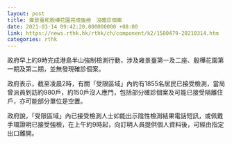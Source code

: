 ```yaml
---
layout: post
title: 雍景臺和殷樺花園完成強檢　沒確診個案
date: 2021-03-14 09:42:20.000000000 +08:00
link: https://news.rthk.hk/rthk/ch/component/k2/1580479-20210314.htm
categories: rthk
---
```


政府早上約9時完成港島半山強制檢測行動，涉及雍景臺第一及二座、殷樺花園第一期及第二期，並無發現確診個案。

政府表示，截至凌晨2時，有關「受限區域」內約有1855名居民已接受檢測，當局曾派員到訪約980戶，約150戶沒人應門，包括部分確診個案及可能已接受隔離住戶，亦可能部分單位是空置。 

政府說，「受限區域」內已接受檢測人士如能出示陰性檢測結果電話短訊，或佩戴手環證明已接受強檢，在上午約9時起，向訂明人員提供個人資料後，可經由指定出口離開。
